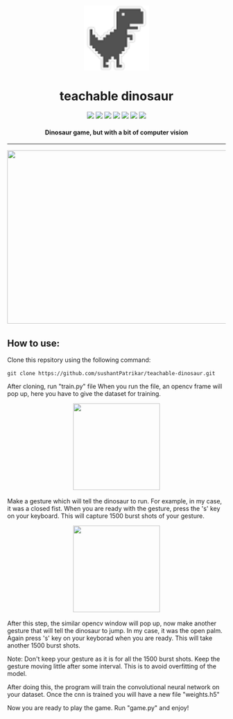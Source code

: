 <p align="center">
  <a href="" rel="noopener">
 <img height=150px src="./img/dino.png" alt="dino-logo"></a>
</p>
<h1 align="center">teachable dinosaur</h1>


<div align="center">
<img src="https://img.shields.io/github/license/sushantPatrikar/teachable-dinosaur">	
<img src="https://www.codefactor.io/repository/github/sushantpatrikar/teachable-dinosaur/badge?s=47db980d7cbdc347f8775087b22eee938231b691">
<img src="https://img.shields.io/github/issues/sushantPatrikar/teachable-dinosaur">
<img src="https://img.shields.io/github/stars/sushantPatrikar/teachable-dinosaur">
<img src="https://img.shields.io/github/forks/sushantPatrikar/teachable-dinosaur">
<img src="https://img.shields.io/github/issues/sushantPatrikar/teachable-dinosaur">
<img src="https://img.shields.io/badge/PRs-welcome-informational">
</div>

<h4 align="center">Dinosaur game, but with a bit of computer vision</h4>

<hr>

<p align="center">
<img src = "./img/demo.gif" height=400 width=800>
</p>

<h2>How to use:</h2>

Clone this repsitory using the following command:
```
git clone https://github.com/sushantPatrikar/teachable-dinosaur.git
```

After cloning, run "train.py" file
When you run the file, an opencv frame will pop up, here you have to give the dataset for training.

<p align="center">
<img src = "./img/demo_run.gif" height=200 width=200>
</p>

Make a gesture which will tell the dinosaur to run. For example, in my case, it was a closed fist. When you are ready with the gesture, press the 's' key on your keyboard. This will capture 1500 burst shots of your gesture.

<p align="center">
<img src = "./img/demo_jump.gif" height=200 width=200>
</p>

After this step, the similar opencv window will pop up, now make another gesture that will tell the dinosaur to jump. In my case, it was the open palm. Again press 's' key on your keyborad when you are ready. This will take another 1500 burst shots. 

Note: Don't keep your gesture as it is for all the 1500 burst shots. Keep the gesture moving little after some interval. This is to avoid overfitting of the model.

After doing this, the program will train the convolutional neural network on your dataset. Once the cnn is trained you will have a new file "weights.h5"

Now you are ready to play the game. Run "game.py" and enjoy!
